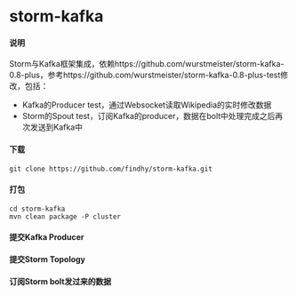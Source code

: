 storm-kafka
===========
#### 说明 ####
Storm与Kafka框架集成，依赖https://github.com/wurstmeister/storm-kafka-0.8-plus，参考https://github.com/wurstmeister/storm-kafka-0.8-plus-test修改，包括：

- Kafka的Producer test，通过Websocket读取Wikipedia的实时修改数据
- Storm的Spout test，订阅Kafka的producer，数据在bolt中处理完成之后再次发送到Kafka中


#### 下载 ####

    git clone https://github.com/findhy/storm-kafka.git

#### 打包 ####

    cd storm-kafka
    mvn clean package -P cluster

#### 提交Kafka Producer ####



#### 提交Storm Topology ####



#### 订阅Storm bolt发过来的数据 ####

